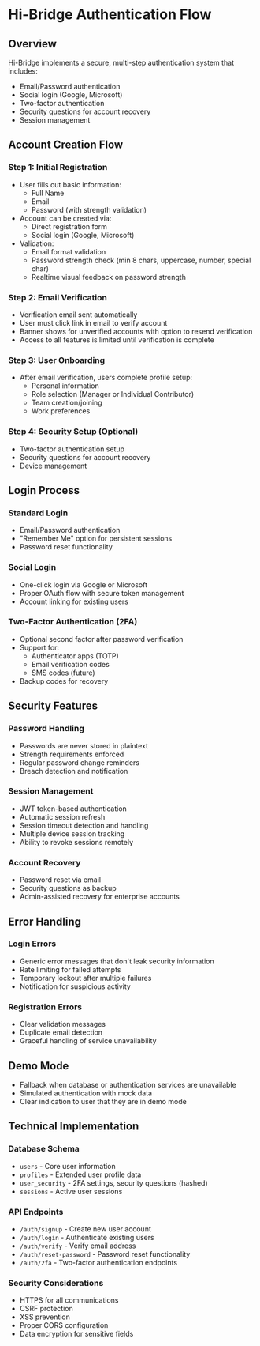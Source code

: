 # Hi-Bridge Authentication Flow

## Overview

Hi-Bridge implements a secure, multi-step authentication system that includes:
- Email/Password authentication
- Social login (Google, Microsoft)
- Two-factor authentication
- Security questions for account recovery
- Session management

## Account Creation Flow

### Step 1: Initial Registration
- User fills out basic information:
  - Full Name
  - Email
  - Password (with strength validation)
- Account can be created via:
  - Direct registration form
  - Social login (Google, Microsoft)
- Validation:
  - Email format validation
  - Password strength check (min 8 chars, uppercase, number, special char)
  - Realtime visual feedback on password strength

### Step 2: Email Verification
- Verification email sent automatically
- User must click link in email to verify account
- Banner shows for unverified accounts with option to resend verification
- Access to all features is limited until verification is complete

### Step 3: User Onboarding
- After email verification, users complete profile setup:
  - Personal information
  - Role selection (Manager or Individual Contributor)
  - Team creation/joining
  - Work preferences

### Step 4: Security Setup (Optional)
- Two-factor authentication setup
- Security questions for account recovery
- Device management

## Login Process

### Standard Login
- Email/Password authentication
- "Remember Me" option for persistent sessions
- Password reset functionality

### Social Login
- One-click login via Google or Microsoft
- Proper OAuth flow with secure token management
- Account linking for existing users

### Two-Factor Authentication (2FA)
- Optional second factor after password verification
- Support for:
  - Authenticator apps (TOTP)
  - Email verification codes
  - SMS codes (future)
- Backup codes for recovery

## Security Features

### Password Handling
- Passwords are never stored in plaintext
- Strength requirements enforced
- Regular password change reminders
- Breach detection and notification

### Session Management
- JWT token-based authentication
- Automatic session refresh
- Session timeout detection and handling
- Multiple device session tracking
- Ability to revoke sessions remotely

### Account Recovery
- Password reset via email
- Security questions as backup
- Admin-assisted recovery for enterprise accounts

## Error Handling

### Login Errors
- Generic error messages that don't leak security information
- Rate limiting for failed attempts
- Temporary lockout after multiple failures
- Notification for suspicious activity

### Registration Errors
- Clear validation messages
- Duplicate email detection
- Graceful handling of service unavailability

## Demo Mode
- Fallback when database or authentication services are unavailable
- Simulated authentication with mock data
- Clear indication to user that they are in demo mode

## Technical Implementation

### Database Schema
- `users` - Core user information
- `profiles` - Extended user profile data
- `user_security` - 2FA settings, security questions (hashed)
- `sessions` - Active user sessions

### API Endpoints
- `/auth/signup` - Create new user account
- `/auth/login` - Authenticate existing users
- `/auth/verify` - Verify email address
- `/auth/reset-password` - Password reset functionality
- `/auth/2fa` - Two-factor authentication endpoints

### Security Considerations
- HTTPS for all communications
- CSRF protection
- XSS prevention
- Proper CORS configuration
- Data encryption for sensitive fields